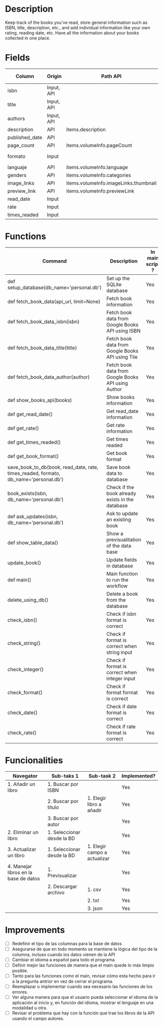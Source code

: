 # Description
Keep track of the books you've read, store general information such as ISBN, title, description, etc., and add individual information like your own rating, reading date, etc. Have all the information about your books collected in one place.

# Fields

|Column         | Origin     |  Path API                             | Type    | Especific format  | Checked?  | 
|---------------|------------|---------------------------------------|---------|-------------------|-----------|
|isbn           | Input, API |                                       | INT     | lenght 13         |    [X]    |
|title          | Input, API |                                       | STRING  |                   |    [X]    |
|authors        | Input, API |                                       | STRING  |                   |    [X]    |
|description    | API        | items.description                     | STRING  |                   |    [X]    |
|published_date | API        |                                       | DATE    |                   |    [X]    |
|page_count     | API        | items.volumeInfo.pageCount            | INT     |                   |    [X]    |
|formato        | Input      |                                       | STRING  | 1. Papel 2. Ebook |    [X]    |
|languaje       | API        | items.volumeInfo.language             | STRING  |                   |    [X]     |
|genders        | API        | items.volumeInfo.categories           | STRING  |                   |    [X]    |
|image_links    | API        | items.volumeInfo.imageLinks.thumbnail | STRING  |                   |    [X]    |
|preview_link   | API        | items.volumeInfo.previewLink          | STRING  |                   |    [X]    |
|read_date      | Input      |                                       | DATE    |                   |    [X]    |
|rate           | Input      |                                       | INT     |                   |    [X]    |
|times_readed   | Input      |                                       | INT     |                   |    [X]    |


# Functions

| Command                                                                            | Description                                       | In main script ? |
|------------------------------------------------------------------------------------|---------------------------------------------------|------------------|
|def setup_database(db_name='personal.db')                                           | Set up the SQLite database                        | Yes              |
|def fetch_book_data(api_url, limit=None)                                            | Fetch book information                            | Yes              |
|def fetch_book_data_isbn(isbn)                                                      | Fetch book data from Google Books API using ISBN  | Yes              |
|def fetch_book_data_title(title)                                                    | Fetch book data from Google Books API using Tile  | Yes              |
|def fetch_book_data_author(author)                                                  | Fetch book data from Google Books API using Author| Yes              |
|def show_books_api(books)                                                           | Show books information                            | Yes              |
|def get_read_date()                                                                 | Get read_date information                         | Yes              |
|def get_rate()                                                                      | Get rate information                              | Yes              |
|def get_times_readed()                                                              | Get times readed                                  | Yes              |
|def get_book_format()                                                               | Get book format                                   | Yes              |
|save_book_to_db(book, read_date, rate, times_readed, formato, db_name='personal.db')| Save book data to database                        | Yes              |
|book_exists(isbn, db_name='personal.db')                                            | Check if the book already exists in the database  | Yes              |
|def ask_updates(isbn, db_name='personal.db')                                        | Ask to update an existing book                    | Yes              |
|def show_table_data()                                                               | Show a previsualitation of the data base          | Yes              |
|update_book()                                                                       | Update fields in database                         | Yes              |
|def main()                                                                          | Main function to run the workflow                 | Yes              |
|delete_using_db()                                                                   | Delete a book from the database                   | Yes              |
|check_isbn()                                                                        | Check if isbn format is correct                   | Yes              |
|check_string()                                                                      | Check if format is correct when string input      | Yes              |
|check_integer()                                                                     | Check if format is correct when integer input     | Yes              |
|check_format()                                                                      | Check if format format is correct                 | Yes              |
|check_date()                                                                        | Check if date format is correct                   | Yes              |
|check_rate()                                                                        | Check if rate format is correct                   | Yes              |

# Funcionalities

| Navegator                             | Sub-taks 1                     | Sub-task 2                   | Implemented? |
|---------------------------------------|--------------------------------|------------------------------|--------------|
| 1. Añadir un libro                    | 1. Buscar por ISBN             |                              | Yes          |
|                                       | 2. Buscar por título           | 1. Elegir libro a añadir     | Yes          |
|                                       | 3. Buscar por autor            |                              | Yes          |
| 2. Eliminar un libro                  | 1. Seleccionar desde la BD     |                              | Yes          |
| 3. Actualizar un libro                | 1. Seleccionar desde la BD     | 1. Elegir campo a actualizar | Yes          |
| 4. Manejar libros en la base de datos | 1. Previsualizar               |                              | Yes          |
|                                       | 2. Descargar archivo           | 1. csv                       | Yes          |
|                                       |                                | 2. txt                       | Yes          |
|                                       |                                | 3. json                      | Yes          |


# Improvements
- [ ] Redefinir el tipo de las columnas para la base de datos
- [ ] Asegurarse de que en todo momento se mantiene la lógica del tipo de la columna, incluso cuando los datos vienen de la API
- [ ] Cambiar el idioma a español para todo el programa
- [ ] Definir mejor las funciones de manera que el main quede lo más limpio posible.
- [ ] Tanto para las funciones como el main, revisar cómo esta hecho para ir a la pregunta antrior en vez de cerrar el programa.
- [ ] Reemplazar o implementar cuando sea necesario las funciones de los errores.
- [ ] Ver alguna manera para que el usuario pueda seleccionar el idioma de la aplicación al inicio y, en función del idioma, mostrar el lenguaje en una modalidad u otra.
- [ ] Revisar el problema que hay con la función que trae los libros de la API usando el campo autores.
